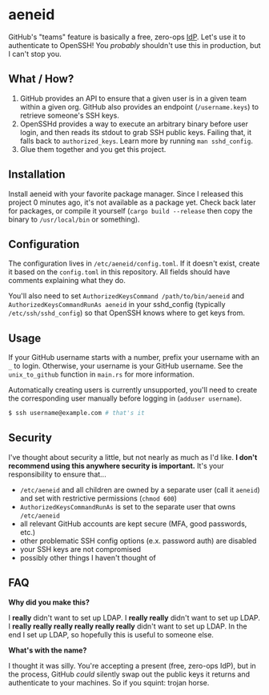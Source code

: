 # aeneid

GitHub's "teams" feature is basically a free, zero-ops [IdP](https://en.wikipedia.org/wiki/Identity_provider). Let's use it to authenticate to OpenSSH! You _probably_ shouldn't use this in production, but I can't stop you.

## What / How?

1. GitHub provides an API to ensure that a given user is in a given team within a given org. GitHub also provides an endpoint (`/username.keys`) to retrieve someone's SSH keys.
2. OpenSSHd provides a way to execute an arbitrary binary before user login, and then reads its stdout to grab SSH public keys. Failing that, it falls back to `authorized_keys`. Learn more by running `man sshd_config`.
3. Glue them together and you get this project.

## Installation

Install aeneid with your favorite package manager. Since I released this project 0 minutes ago, it's not available as a package yet. Check back later for packages, or compile it yourself (`cargo build --release` then copy the binary to `/usr/local/bin` or something).

## Configuration

The configuration lives in `/etc/aeneid/config.toml`. If it doesn't exist, create it based on the `config.toml` in this repository. All fields should have comments explaining what they do.

You'll also need to set `AuthorizedKeysCommand /path/to/bin/aeneid` and `AuthorizedKeysCommandRunAs aeneid` in your sshd_config (typically `/etc/ssh/sshd_config`) so that OpenSSH knows where to get keys from.

## Usage

If your GitHub username starts with a number, prefix your username with an `_` to login. Otherwise, your username is your GitHub username. See the `unix_to_github` function in `main.rs` for more information.

Automatically creating users is currently unsupported, you'll need to create the corresponding user manually before logging in (`adduser username`).

```bash
$ ssh username@example.com # that's it
```

## Security

I've thought about security a little, but not nearly as much as I'd like. **I don't recommend using this anywhere security is important.** It's your responsibility to ensure that...

- `/etc/aeneid` and all children are owned by a separate user (call it `aeneid`) and set with restrictive permissions (`chmod 600`)
- `AuthorizedKeysCommandRunAs` is set to the separate user that owns `/etc/aeneid`
- all relevant GitHub accounts are kept secure (MFA, good passwords, etc.)
- other problematic SSH config options (e.x. password auth) are disabled
- your SSH keys are not compromised
- possibly other things I haven't thought of

## FAQ

**Why did you make this?**

I **really** didn't want to set up LDAP. I **really really** didn't want to set up LDAP. I **really really really really really really** didn't want to set up LDAP. In the end I set up LDAP, so hopefully this is useful to someone else.

**What's with the name?**

I thought it was silly. You're accepting a present (free, zero-ops IdP), but in the process, GitHub *could* silently swap out the public keys it returns and authenticate to your machines. So if you squint: trojan horse.
